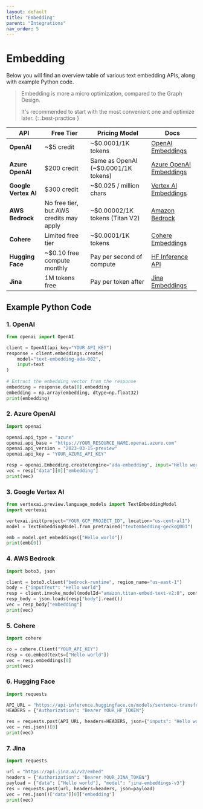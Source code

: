```yaml
---
layout: default
title: "Embedding"
parent: "Integrations"
nav_order: 5
---
```


# Embedding

Below you will find an overview table of various text embedding APIs, along with example Python code.

>  Embedding is more a micro optimization, compared to the Graph Design.
> 
> It's recommended to start with the most convenient one and optimize later.
{: .best-practice }


| **API** | **Free Tier** | **Pricing Model** | **Docs** |
| --- | --- | --- | --- |
| **OpenAI** | ~$5 credit | ~$0.0001/1K tokens | [OpenAI Embeddings](https://platform.openai.com/docs/api-reference/embeddings) |
| **Azure OpenAI** | $200 credit | Same as OpenAI (~$0.0001/1K tokens) | [Azure OpenAI Embeddings](https://learn.microsoft.com/azure/cognitive-services/openai/how-to/create-resource?tabs=portal) |
| **Google Vertex AI** | $300 credit | ~$0.025 / million chars | [Vertex AI Embeddings](https://cloud.google.com/vertex-ai/docs/generative-ai/embeddings/get-text-embeddings) |
| **AWS Bedrock** | No free tier, but AWS credits may apply | ~$0.00002/1K tokens (Titan V2) | [Amazon Bedrock](https://docs.aws.amazon.com/bedrock/) |
| **Cohere** | Limited free tier | ~$0.0001/1K tokens | [Cohere Embeddings](https://docs.cohere.com/docs/cohere-embed) |
| **Hugging Face** | ~$0.10 free compute monthly | Pay per second of compute | [HF Inference API](https://huggingface.co/docs/api-inference) |
| **Jina** | 1M tokens free | Pay per token after | [Jina Embeddings](https://jina.ai/embeddings/) |

## Example Python Code

### 1. OpenAI
```python
from openai import OpenAI

client = OpenAI(api_key="YOUR_API_KEY")
response = client.embeddings.create(
    model="text-embedding-ada-002",
    input=text
)
    
# Extract the embedding vector from the response
embedding = response.data[0].embedding
embedding = np.array(embedding, dtype=np.float32)
print(embedding)
```

### 2. Azure OpenAI
```python
import openai

openai.api_type = "azure"
openai.api_base = "https://YOUR_RESOURCE_NAME.openai.azure.com"
openai.api_version = "2023-03-15-preview"
openai.api_key = "YOUR_AZURE_API_KEY"

resp = openai.Embedding.create(engine="ada-embedding", input="Hello world")
vec = resp["data"][0]["embedding"]
print(vec)
```

### 3. Google Vertex AI
```python
from vertexai.preview.language_models import TextEmbeddingModel
import vertexai

vertexai.init(project="YOUR_GCP_PROJECT_ID", location="us-central1")
model = TextEmbeddingModel.from_pretrained("textembedding-gecko@001")

emb = model.get_embeddings(["Hello world"])
print(emb[0])
```

### 4. AWS Bedrock
```python
import boto3, json

client = boto3.client("bedrock-runtime", region_name="us-east-1")
body = {"inputText": "Hello world"}
resp = client.invoke_model(modelId="amazon.titan-embed-text-v2:0", contentType="application/json", body=json.dumps(body))
resp_body = json.loads(resp["body"].read())
vec = resp_body["embedding"]
print(vec)
```

### 5. Cohere
```python
import cohere

co = cohere.Client("YOUR_API_KEY")
resp = co.embed(texts=["Hello world"])
vec = resp.embeddings[0]
print(vec)
```

### 6. Hugging Face
```python
import requests

API_URL = "https://api-inference.huggingface.co/models/sentence-transformers/all-MiniLM-L6-v2"
HEADERS = {"Authorization": "Bearer YOUR_HF_TOKEN"}

res = requests.post(API_URL, headers=HEADERS, json={"inputs": "Hello world"})
vec = res.json()[0]
print(vec)
```

### 7. Jina
```python
import requests

url = "https://api.jina.ai/v2/embed"
headers = {"Authorization": "Bearer YOUR_JINA_TOKEN"}
payload = {"data": ["Hello world"], "model": "jina-embeddings-v3"}
res = requests.post(url, headers=headers, json=payload)
vec = res.json()["data"][0]["embedding"]
print(vec)
```

